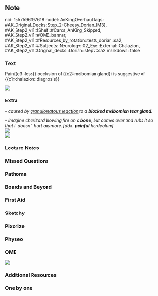 ## Note
nid: 1557596197618
model: AnKingOverhaul
tags: #AK_Original_Decks::Step_2::Cheesy_Dorian_(M3), #AK_Step2_v11::!Shelf::#Cards_AnKing_Skipped, #AK_Step2_v11::#OME_banner, #AK_Step2_v11::#Resources_by_rotation::tests_dorian::sa2, #AK_Step2_v11::#Subjects::Neurology::02_Eye::External::Chalazion, #AK_Step2_v11::Original_decks::Dorian::step2::sa2
markdown: false

### Text
Pain{{c3::less}} occlusion of {{c2::meibomian gland}} is suggestive
of {{c1::chalazion::diagnosis}}
<div><img src="chalaz.jpeg"></div>

### Extra
<i>- caused by <u>granulomatous reaction</u> to a <b>blocked
meibomian tear gland.</b></i>
<div>
  <i>- imagine charizard blowing fire on a <b>bone</b>, but</i>
  <i>comes over and rubs it so that it doesn't hurt anymore. [ddx.
  <b>painful</b> hordeolum]</i>
</div>
<div>
  <div>
    <i><img src="quizlet-hMZflPhVLSluP3-bvLcCDQ_m.jpg" class=
    "resizer"></i>
  </div>
  <div>
    <i><img src="paste-1347550284087297.jpg" class="resizer"></i>
  </div>
</div>

### Lecture Notes


### Missed Questions


### Pathoma


### Boards and Beyond


### First Aid


### Sketchy


### Pixorize


### Physeo


### OME
<div class="ome-widget">
  <a href="https://onlinemeded.org?ref=anki"><img src=
  "_OME_AnkiFlashcards_General_3.png"></a>
</div>

### Additional Resources


### One by one

